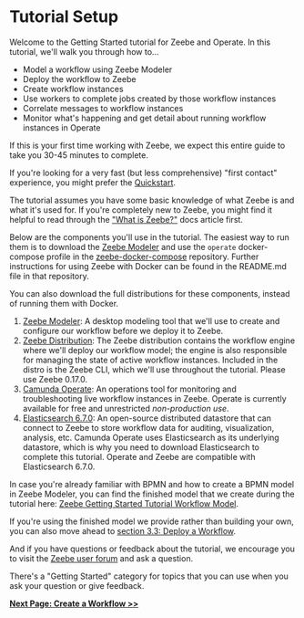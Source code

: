 # Tutorial Setup

Welcome to the Getting Started tutorial for Zeebe and Operate. In this tutorial, we'll walk you through how to...

*   Model a workflow using Zeebe Modeler
*   Deploy the workflow to Zeebe
*   Create workflow instances
*   Use workers to complete jobs created by those workflow instances
*   Correlate messages to workflow instances
*   Monitor what's happening and get detail about running workflow instances in Operate

If this is your first time working with Zeebe, we expect this entire guide to take you 30-45 minutes to complete.

If you're looking for a very fast (but less comprehensive) "first contact" experience, you might prefer the [Quickstart](https://docs.zeebe.io/introduction/quickstart.html).

The tutorial assumes you have some basic knowledge of what Zeebe is and what it's used for. If you're completely new to Zeebe, you might find it helpful to read through the ["What is Zeebe?"](https://docs.zeebe.io/introduction/what-is-zeebe.html) docs article first.

Below are the components you'll use in the tutorial. The easiest way to run them is to download the [Zeebe Modeler](https://github.com/zeebe-io/zeebe-modeler/releases) and use the `operate` docker-compose profile in the [zeebe-docker-compose](https://github.com/zeebe-io/zeebe-docker-compose) repository. Further instructions for using Zeebe with Docker can be found in the README.md file in that repository.
 
You can also download the full distributions for these components, instead of running them with Docker.

1.   [Zeebe Modeler](https://github.com/zeebe-io/zeebe-modeler/releases): A desktop modeling tool that we'll use to create and configure our workflow before we deploy it to Zeebe.
1.   [Zeebe Distribution](https://github.com/zeebe-io/zeebe/releases/tag/0.17.0): The Zeebe distribution contains the workflow engine where we'll deploy our workflow model; the engine is also responsible for managing the state of active workflow instances. Included in the distro is the Zeebe CLI, which we'll use throughout the tutorial. Please use Zeebe 0.17.0.
1.   [Camunda Operate](https://github.com/zeebe-io/zeebe/releases/tag/0.17.0): An operations tool for monitoring and troubleshooting live workflow instances in Zeebe. Operate is currently available for free and unrestricted _non-production use_.
1.   [Elasticsearch 6.7.0](https://www.elastic.co/downloads/past-releases/elasticsearch-6-7-0): An open-source distributed datastore that can connect to Zeebe to store workflow data for auditing, visualization, analysis, etc. Camunda Operate uses Elasticsearch as its underlying datastore, which is why you need to download Elasticsearch to complete this tutorial. Operate and Zeebe are compatible with Elasticsearch 6.7.0.

In case you're already familiar with BPMN and how to create a BPMN model in Zeebe Modeler, you can find the finished model that we create during the tutorial here: [Zeebe Getting Started Tutorial Workflow Model](getting-started/img/order-process.bpmn). 

If you're using the finished model we provide rather than building your own, you can also move ahead to [section 3.3: Deploy a Workflow](/getting-started/deploy-a-workflow.html).

And if you have questions or feedback about the tutorial, we encourage you to visit the [Zeebe user forum](https://forum.zeebe.io) and ask a question.

There's a "Getting Started" category for topics that you can use when you ask your question or give feedback.

[**Next Page: Create a Workflow >>**](getting-started/create-a-workflow.html)
